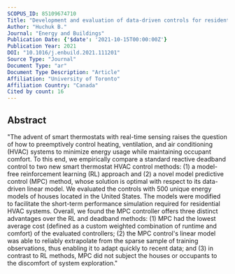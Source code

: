 ```yaml
---
SCOPUS_ID: 85109674710
Title: "Development and evaluation of data-driven controls for residential smart thermostats"
Author: "Huchuk B."
Journal: "Energy and Buildings"
Publication Date: {'$date': '2021-10-15T00:00:00Z'}
Publication Year: 2021
DOI: "10.1016/j.enbuild.2021.111201"
Source Type: "Journal"
Document Type: "ar"
Document Type Description: "Article"
Affiliation: "University of Toronto"
Affiliation Country: "Canada"
Cited by count: 16
---
```


## Abstract
"The advent of smart thermostats with real-time sensing raises the question of how to preemptively control heating, ventilation, and air conditioning (HVAC) systems to minimize energy usage while maintaining occupant comfort. To this end, we empirically compare a standard reactive deadband control to two new smart thermostat HVAC control methods: (1) a model-free reinforcement learning (RL) approach and (2) a novel model predictive control (MPC) method, whose solution is optimal with respect to its data-driven linear model. We evaluated the controls with 500 unique energy models of houses located in the United States. The models were modified to facilitate the short-term performance simulation required for residential HVAC systems. Overall, we found the MPC controller offers three distinct advantages over the RL and deadband methods: (1) MPC had the lowest average cost (defined as a custom weighted combination of runtime and comfort) of the evaluated controllers; (2) the MPC control's linear model was able to reliably extrapolate from the sparse sample of training observations, thus enabling it to adapt quickly to recent data; and (3) in contrast to RL methods, MPC did not subject the houses or occupants to the discomfort of system exploration."
